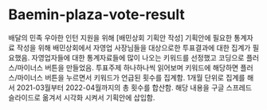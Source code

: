 # Baemin-plaza-vote-result
배달의 민족 우아한 인턴 지원을 위해 [배민상회 기획안 작성]
기획안에 필요한 통계자료 작성을 위해 배민상회에서 자영업 사장님들을 대상으로한 투표결과에 대한 집계가 필요했음.
자영업자들에 대한 통계자료들에 많이 나오는 키워드를 선정했고 코딩으로 플러스/마이너스 버튼을 만들었음.
투표주제 하나하나씩 읽어보며 키워드에 해당하면 플러스/마이너스 버튼을 누르면서 키워드가 언급된 횟수를 집계함.
1개월 단위로 집계를 해서 2021-03월부터 2022-04월까지의 총 횟수를 합산함.
해당 내용을 구글 스프레드 슬라이드로 옮겨서 시각화 시켜서 기획안에 삽입함.
